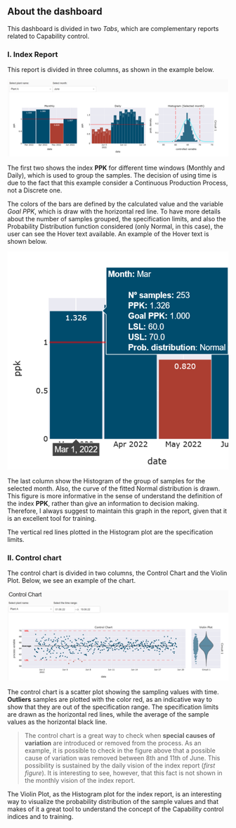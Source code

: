 ## About the dashboard

This dashboard is divided in two _Tabs_, which are complementary reports related to Capability control.

### I. Index Report

This report is divided in three columns, as shown in the example below.

![Example index report](./example_index_report.png)

The first two shows the index **PPK** for different time windows (Monthly and Daily), which is used to group the samples. The decision of using time is due to the fact that this example consider a Continuous Production Process, not a Discrete one.

The colors of the bars are defined by the calculated value and the variable _Goal PPK_, which is draw with the horizontal red line.
To have more details about the number of samples grouped, the specification limits, and also the Probability Distribution function considered (only Normal, in this case), the user can see the Hover text available. An example of the Hover text is shown below.

![Example of the hover text available for the index report](./hovertemplate_index_report.PNG)

The last column show the Histogram of the group of samples for the selected month. Also, the curve of the fitted Normal distribution is drawn. This figure is more informative in the sense of understand the definition of the index **PPK**, rather than give an information to decision making. Therefore, I always suggest to maintain this graph in the report, given that it is an excellent tool for training.

The vertical red lines plotted in the Histogram plot are the specification limits.

### II. Control chart

The control chart is divided in two columns, the Control Chart and the Violin Plot. Below, we see an example of the chart.

![Example control chart](./example_control_chart.PNG)

The control chart is a scatter plot showing the sampling values with time. **Outliers** samples are plotted with the color red, as an indicative way to show that they are out of the specification range.
The specification limits are drawn as the horizontal red lines, while the average of the sample values as the horizontal black line.

> The control chart is a great way to check when **special causes of variation** are introduced or removed from the process. As an example, it is possible to check in the figure above that a possible cause of variation was removed between 8th and 11th of June. This possibility is sustained by the daily vision of the index report (_first figure_). It is interesting to see, however, that this fact is not shown in the monthly vision of the index report.

The Violin Plot, as the Histogram plot for the index report, is an interesting way to visualize the probability distribution of the sample values and that makes of it a great tool to understand the concept of the Capability control indices and to training.
